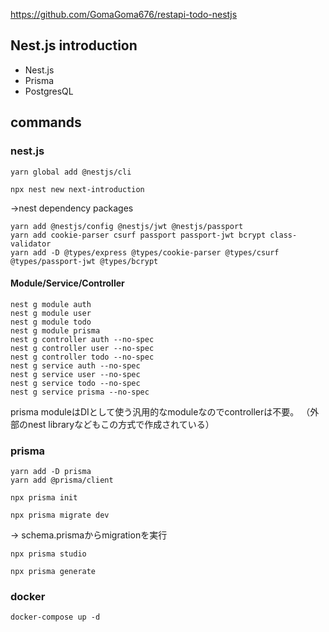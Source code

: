 
https://github.com/GomaGoma676/restapi-todo-nestjs
## Nest.js introduction
- Nest.js
- Prisma
- PostgresQL

## commands

### nest.js
```
yarn global add @nestjs/cli
```

```
npx nest new next-introduction
```

→nest dependency packages
```
yarn add @nestjs/config @nestjs/jwt @nestjs/passport
yarn add cookie-parser csurf passport passport-jwt bcrypt class-validator
yarn add -D @types/express @types/cookie-parser @types/csurf @types/passport-jwt @types/bcrypt
```

#### Module/Service/Controller

```
nest g module auth
nest g module user
nest g module todo
nest g module prisma
nest g controller auth --no-spec
nest g controller user --no-spec
nest g controller todo --no-spec
nest g service auth --no-spec
nest g service user --no-spec
nest g service todo --no-spec
nest g service prisma --no-spec
```

prisma moduleはDIとして使う汎用的なmoduleなのでcontrollerは不要。
（外部のnest libraryなどもこの方式で作成されている）

### prisma

```
yarn add -D prisma
yarn add @prisma/client
```

```
npx prisma init
```

```
npx prisma migrate dev
```
→ schema.prismaからmigrationを実行

```
npx prisma studio
```

```
npx prisma generate
```

### docker

```
docker-compose up -d
```